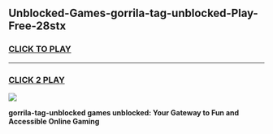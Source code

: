
## Unblocked-Games-gorrila-tag-unblocked-Play-Free-28stx
<h3>
<a href="https://premium76.site?title=gorrila-tag-unblocked&ref=10A">CLICK TO PLAY</a></h3>
<hr>

<h3>
<a href="https://premium76.site?title=gorrila-tag-unblocked&ref=10A">CLICK 2 PLAY</a>
  
</h3>

<a href="https://premium76.site?title=gorrila-tag-unblocked&ref=10A"><img src="https://clearcache.store/games.png"></a>


**gorrila-tag-unblocked games unblocked: Your Gateway to Fun and Accessible Online Gaming**
